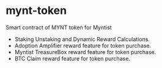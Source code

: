 # mynt-token
Smart contract of MYNT token for Myntist
- Staking Unstaking and Dynamic Reward Calculations.
- Adoption Amplifier reward feature for token purchase.
- Myntist TreasureBox reward feature for token purchase.
- BTC Claim reward feature for token purchase.
